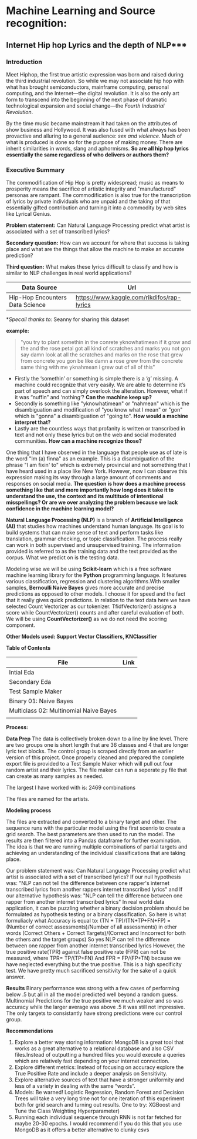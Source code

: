 # Machine Learning and Source recognition:
## Internet Hip hop Lyrics and the depth of NLP*** 

### Introduction

Meet Hiphop, the first true artistic expression was born and raised during the third industrial revolution. So while we may not associate hip hop with what has brought semiconductors, mainframe computing, personal computing, and the Internet—the digital revolution. It is also the only art form to transcend into the beginning of the next phase of dramatic technological expansion and social change—the *Fourth Industrial Revolution*.

By the time music became mainstream it had taken on the attributes of show business and Hollywood. It was also fused with what always has been provactive and alluring to a general audience: *sex and violence*. Much of what is produced is done so for the purpose of making money. There are inherit similarities in words, slang and aphormisms. **So are all hip hop lyrics essentially the same regardless of who delivers or authors them?**

### Executive Summary

The commodification of Hip Hop is pretty widespread; music as means to prosperity means the sacrifice of artistic integrity and "manufactured" personas are rampant. The commodification is also true for the transcription of lyrics by private individuals who are unpaid and the taking of that essentially gifted contribution and turning it into a commodity by web sites like Lyrical Genius.

**Problem statement:**
Can Natural Language Processing predict what artist is associated with a set of  transcribed lyrics?

**Secondary question:**
How can we account for where that success is taking place and what are the things that allow the machine to make an accurate prediction? 

**Third question:** 
What makes these lyrics difficult to classify and how is similar to NLP challenges in real world applications?

| Data Source 	| Url 	|
|-	|-	|
| Hip-Hop Encounters Data Science 	| https://www.kaggle.com/rikdifos/rap-lyrics 	|

**Specail thanks to:* Seanny for sharing this dataset


**example:**

> "you try to plant somethin in the conrete yknowhatimean if it grow and
> the and the rose petal got all kind of scratches and marks you not gon
> say damn look at all the scratches and marks on the rose that grew
> from concrete you gon be like damn a rose grew from the concrete same
> thing with me yknahmean i grew out of all of this"

 - Firstly the ‘somethin’ or something is simple there is a ‘g’ missing.
   A  machine could recognize that very easily. We are able to determine
   it’s part of speech and can simply overlook the alteration. However,
   what if it was “nuffin” and ‘nothing’? **Can the machine keep up?**
 - Secondly is something like "yknowhatimean" or "nahmean" which is the
   disambiguation and modification of "you know what I mean" or "gon"
   which is "gonna" a disambiguation of "going to". **How would a machine
   interpret that?**
 - Lastly are the countless ways that profanity is written or
   transcribed in text and not only these lyrics but on the web and
   social moderated communities. **How can a machine recognize those?**

One thing that I have observed in the language that people use as of late is the word "Im (a) finna" as an example. This is a disambiguation of the phrase "I am fixin' to" which is extremely provincial and not something that I have heard used in a place like New York. However, now I can observe this expression making its way through a large amount of comments and responses on social media. **The question is how does a machine process something like that and more importantly how long does it take it to understand the use, the context and its multitude of intentional misspellings? Or are we over analyzing the problem because we lack confidence in the machine learning model?**

**Natural Language Processing (NLP)** is a branch of **Artificial Intelligence (AI)** that studies how machines understand human language. Its goal is to build systems that can make sense of text and perform tasks like translation, grammar checking, or topic classification. The process really can work in both supervised and unsupervised training. The information provided is referred to as the training data and the text provided as the corpus. What we predict on is the testing data. 

Modeling wise we will be using **Scikit-learn**  which is a free software machine learning library for the **Python** programming language. It features various classification, regression and clustering algorithms.With smaller samples, **Bernoulli Naive Bayes** gives more accurate and precise predictions as opposed to other models. I choose it for speed and the fact that it really gives quick predictions. In relation to the text data here we have selected Count Vectorizer as our tokenizer. TfidfVectorizer() assigns a score while CountVectorizer() counts and after careful evaluation of both. We will be using **CountVectorizer()** as we do not need the scoring component. 

**Other Models used: Support Vector Classifiers, KNClassifier**

**Table of Contents**

| File | Link|
|-	|-	|
| Intial Eda	|  	|
| Secondary Eda 	|  	|
| Test Sample Maker	|  	|
| Binary 01: Naive Bayes 	|  	|
| Multiclass 02: Multinomial Naive Bayes 	|  	|
| 	|  	|


**Process:**

**Data Prep**
The data is collectively broken down to a line by line level. There are two groups one is short length that are 36 classes and 4 that are longer lyric text blocks. The control group is scraped directly from an earlier version of this project.  Once properly cleaned and prepared the complete export file is provided to a Test Sample Maker which will pull out four random artist and their lyrics. The file maker can run a seperate py file that can create as many samples as needed.

The largest I have worked with is: 2469 combinations

The files are named for the artists.

**Modeling process**

The files are extracted and converted to a binary target and other. The sequence runs with the particular model using the first scenrio to create a grid search. The best parameters are then used to run the model. The results are then filtered into a Pandas dataframe for further examination. The idea is that we are running multiple combinations of partial targets and achieving an understanding of the individual classifications that are taking place. 

Our problem statement was:
Can Natural Language Processing predict what artist is associated with a set of transcribed lyrics?
If our null hypothesis was: "NLP can not tell the difference between one rapper's internet transcribed lyrics from another rappers internet transcribed lyrics"
and
If our alternative hypothesis was: "NLP can tell the difference between one rapper from another internet transcribed lyrics"
In real world data application, it can be puzzling whether a binary decision problem should be formulated as hypothesis testing or a binary classification.
So here is what formuliacly what Accuracy is equal to:
(TN + TP)/(TN+TP+FN+FP) = (Number of correct assessments)/Number of all assessments)
in other words (Correct Others + Correct Targets)/(Correct and Inncorrect for both the others and the target groups)
So yes NLP can tell the difference between one rapper from another internet transcribed lyrics
However, the true positive rate(TPR) against false positive rate (FPR) can not be measured, where TPR= TP/(TP+FN) And FPR = FP/(FP+TN) because we have neglected everything but the true positive. This is a high specificity test. We have pretty much sacrificed sensitivity for the sake of a quick answer.

**Results**
Binary performance was strong with a few cases of performing below .5 but all in all the model predicted well beyond a random guess.
Multinomial Predictions for the true positive we much weaker and so was accuracy while the larger average was above .5 it was still not impressive. The only targets to consistantly have strong predictions were our control group. 


**Recommendations**

1. Explore a better way storing information: MongoDB is a great tool that works as a great alternative to a relational database and also CSV files.Instead of outputting a hundred files you would execute a queries which are relatively fast depending on your internet connection. 
2. Explore different metrics: Instead of focusing on accuracy explore the True Positive Rate and include a deeper analysis on Sensitivity.
3. Explore alternative sources of text that have a stronger uniformity and less of a variety in dealing with the same “words”.
4. Models: Be warned! Logistic Regression, Random Forest and Decision Trees will take a very long time not for one iteration of this experiment both for grid search and turning out results. 
One to try:
XGBoost and Tune the Class Weighting Hyperparameter)
5. Running each individual sequence through RNN is not far fetched for maybe 20-30 epochs. I would recommend if you do this that you use MongoDB as it offers a better alternative to clunky csvs



